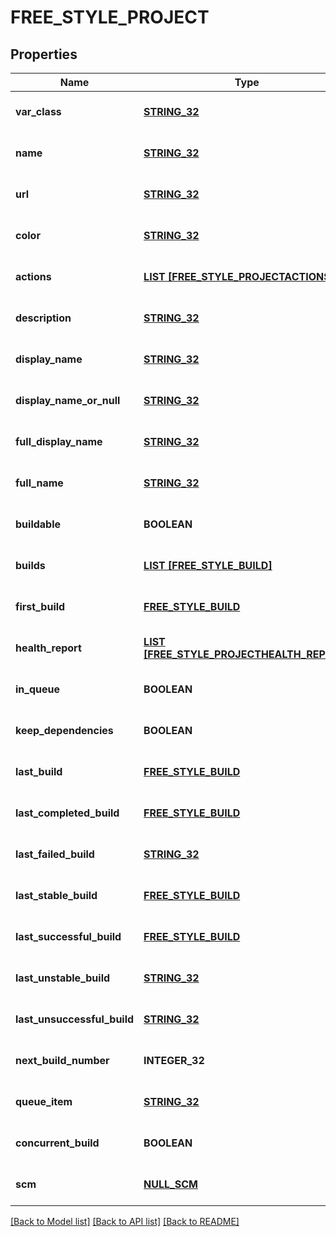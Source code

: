# FREE_STYLE_PROJECT

## Properties
Name | Type | Description | Notes
------------ | ------------- | ------------- | -------------
**var_class** | [**STRING_32**](STRING_32.md) |  | [optional] [default to null]
**name** | [**STRING_32**](STRING_32.md) |  | [optional] [default to null]
**url** | [**STRING_32**](STRING_32.md) |  | [optional] [default to null]
**color** | [**STRING_32**](STRING_32.md) |  | [optional] [default to null]
**actions** | [**LIST [FREE_STYLE_PROJECTACTIONS]**](FreeStyleProjectactions.md) |  | [optional] [default to null]
**description** | [**STRING_32**](STRING_32.md) |  | [optional] [default to null]
**display_name** | [**STRING_32**](STRING_32.md) |  | [optional] [default to null]
**display_name_or_null** | [**STRING_32**](STRING_32.md) |  | [optional] [default to null]
**full_display_name** | [**STRING_32**](STRING_32.md) |  | [optional] [default to null]
**full_name** | [**STRING_32**](STRING_32.md) |  | [optional] [default to null]
**buildable** | **BOOLEAN** |  | [optional] [default to null]
**builds** | [**LIST [FREE_STYLE_BUILD]**](FreeStyleBuild.md) |  | [optional] [default to null]
**first_build** | [**FREE_STYLE_BUILD**](FreeStyleBuild.md) |  | [optional] [default to null]
**health_report** | [**LIST [FREE_STYLE_PROJECTHEALTH_REPORT]**](FreeStyleProjecthealthReport.md) |  | [optional] [default to null]
**in_queue** | **BOOLEAN** |  | [optional] [default to null]
**keep_dependencies** | **BOOLEAN** |  | [optional] [default to null]
**last_build** | [**FREE_STYLE_BUILD**](FreeStyleBuild.md) |  | [optional] [default to null]
**last_completed_build** | [**FREE_STYLE_BUILD**](FreeStyleBuild.md) |  | [optional] [default to null]
**last_failed_build** | [**STRING_32**](STRING_32.md) |  | [optional] [default to null]
**last_stable_build** | [**FREE_STYLE_BUILD**](FreeStyleBuild.md) |  | [optional] [default to null]
**last_successful_build** | [**FREE_STYLE_BUILD**](FreeStyleBuild.md) |  | [optional] [default to null]
**last_unstable_build** | [**STRING_32**](STRING_32.md) |  | [optional] [default to null]
**last_unsuccessful_build** | [**STRING_32**](STRING_32.md) |  | [optional] [default to null]
**next_build_number** | **INTEGER_32** |  | [optional] [default to null]
**queue_item** | [**STRING_32**](STRING_32.md) |  | [optional] [default to null]
**concurrent_build** | **BOOLEAN** |  | [optional] [default to null]
**scm** | [**NULL_SCM**](NullSCM.md) |  | [optional] [default to null]

[[Back to Model list]](../README.md#documentation-for-models) [[Back to API list]](../README.md#documentation-for-api-endpoints) [[Back to README]](../README.md)


